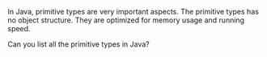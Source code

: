 In Java, primitive types are very important aspects. The primitive types has no object structure. They are optimized for memory usage and running speed.

Can you list all the primitive types in Java?